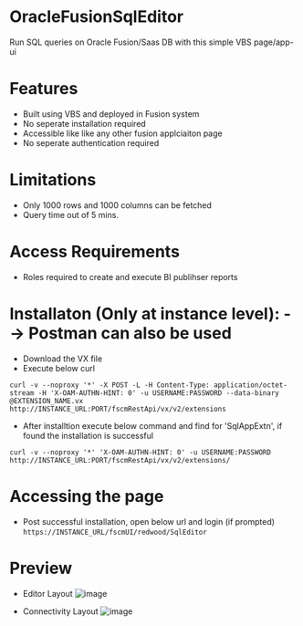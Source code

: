 # OracleFusionSqlEditor

Run SQL queries on Oracle Fusion/Saas DB with this simple VBS page/app-ui

# Features
-  Built using VBS and deployed in Fusion system
-  No seperate installation required
-  Accessible like like any other fusion applciaiton page
-  No seperate authentication required

#  Limitations
-  Only 1000 rows and 1000 columns can be fetched
-  Query time out of 5 mins.

#  Access Requirements
-  Roles required to create and execute BI publihser reports

# Installaton (Only at instance level): --> Postman can also be used
-  Download the VX file 
-  Execute below curl
```
curl -v --noproxy '*' -X POST -L -H Content-Type: application/octet-stream -H 'X-OAM-AUTHN-HINT: 0' -u USERNAME:PASSWORD --data-binary @EXTENSION_NAME.vx http://INSTANCE_URL:PORT/fscmRestApi/vx/v2/extensions
```
-  After installtion execute below command and find for 'SqlAppExtn', if found the installation is successful
```
curl -v --noproxy '*' 'X-OAM-AUTHN-HINT: 0' -u USERNAME:PASSWORD http://INSTANCE_URL:PORT/fscmRestApi/vx/v2/extensions/
```

# Accessing the page
-  Post successful installation, open below url and login (if prompted)
```` https://INSTANCE_URL/fscmUI/redwood/SqlEditor ````

# Preview
-  Editor Layout
![image](https://github.com/user-attachments/assets/d85a28e0-ccc3-42b6-9ff5-11cbcd54adef)

-  Connectivity Layout
![image](https://github.com/user-attachments/assets/e5632ca9-9922-45be-8273-0ff8c851db05)

